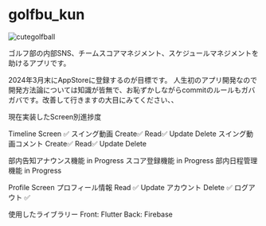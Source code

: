 # golfbu_kun

![cutegolfball](https://github.com/Rowdife/golfbu_kun/assets/76625609/2b0c23e4-6879-4a70-b8b2-aca3f8723d6c)

ゴルフ部の内部SNS、チームスコアマネジメント、スケジュールマネジメントを助けるアプリです。

2024年3月末にAppStoreに登録するのが目標です。
人生初のアプリ開発なので開発方法論については知識が皆無で、お恥ずかしながらcommitのルールもガバガバです。改善して行きますの大目にみてください、、

現在実装したScreen別進捗度

Timeline Screen ✅
  スイング動画
    Create✅
    Read✅
    Update
    Delete
  スイング動画コメント
    Create✅
    Read✅
    Update
    Delete
  
部内告知アナウンス機能 in Progress
スコア登録機能 in Progress
部内日程管理機能 in Progress

Profile Screen
  プロフィール情報
    Read ✅
    Update
  アカウント
    Delete ✅
  ログアウト ✅

使用したライブラリー
Front: Flutter
Back: Firebase

